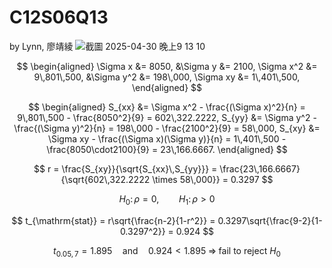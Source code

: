 # C12S06Q13
by Lynn, 廖靖綾
![截圖 2025-04-30 晚上9 13 10](https://github.com/user-attachments/assets/333e203d-f062-431b-b54e-405f5d637952)


$$
\begin{aligned}
\Sigma x &= 8050, &\Sigma y &= 2100, 
\Sigma x^2 &= 9\,801\,500, &\Sigma y^2 &= 198\,000, 
\Sigma xy &= 1\,401\,500,
\end{aligned}
$$

$$
\begin{aligned}
S_{xx} &= \Sigma x^2 - \frac{(\Sigma x)^2}{n}
       = 9\,801\,500 - \frac{8050^2}{9}
       = 602\,322.2222, 
S_{yy} &= \Sigma y^2 - \frac{(\Sigma y)^2}{n}
       = 198\,000 - \frac{2100^2}{9}
       = 58\,000, 
S_{xy} &= \Sigma xy - \frac{(\Sigma x)(\Sigma y)}{n}
       = 1\,401\,500 - \frac{8050\cdot2100}{9}
       = 23\,166.6667.
\end{aligned}
$$

$$
r = \frac{S_{xy}}{\sqrt{S_{xx}\,S_{yy}}}
  = \frac{23\,166.6667}{\sqrt{602\,322.2222 \times 58\,000}}
  = 0.3297
$$

$$
H_0\colon \rho = 0,\qquad
H_1\colon \rho > 0
$$

$$
t_{\mathrm{stat}}
= r\sqrt{\frac{n-2}{1-r^2}}
= 0.3297\sqrt{\frac{9-2}{1-0.3297^2}}
= 0.924
$$

$$
t_{0.05,\,7} = 1.895
\quad\text{and}\quad
0.924 < 1.895
\;\Longrightarrow\;
\text{fail to reject }H_0
$$
